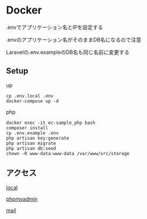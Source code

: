 # Docker
.envでアプリケーション名とIPを設定する

.envのアプリケーション名がそのままDB名になるので注意

Laravelの.env.exampleのDB名も同じ名前に変更する

## Setup

up
```
cp .env.local .env
docker-compose up -d
```

php
```
docker exec -it ec-sample_php bash
composer install
cp .env.example .env
php artisan key:generate
php artisan migrate
php artisan db:seed
chown -R www-data:www-data /var/www/src/storage
```

## アクセス

[local](http://localhost)

[phpmyadmin](http://localhost:8001)

[mail](http://localhost:8025)